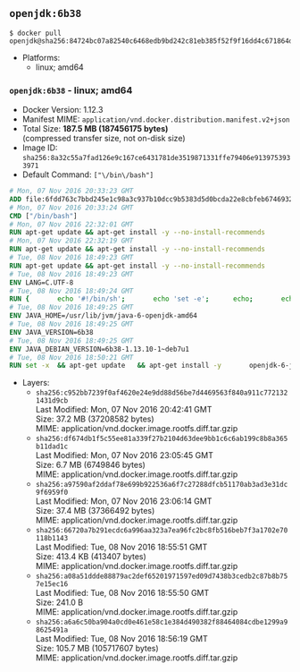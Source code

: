## `openjdk:6b38`

```console
$ docker pull openjdk@sha256:84724bc07a82540c6468edb9bd242c81eb385f52f9f16dd4c671864d0f798ba4
```

-	Platforms:
	-	linux; amd64

### `openjdk:6b38` - linux; amd64

-	Docker Version: 1.12.3
-	Manifest MIME: `application/vnd.docker.distribution.manifest.v2+json`
-	Total Size: **187.5 MB (187456175 bytes)**  
	(compressed transfer size, not on-disk size)
-	Image ID: `sha256:8a32c55a7fad126e9c167ce6431781de3519871331ffe79406e9139753933971`
-	Default Command: `["\/bin\/bash"]`

```dockerfile
# Mon, 07 Nov 2016 20:33:23 GMT
ADD file:6fdd763c7bbd245e1c98a3c937b10dcc9b5383d5d0bcda22e8cbfeb6746932da in / 
# Mon, 07 Nov 2016 20:33:24 GMT
CMD ["/bin/bash"]
# Mon, 07 Nov 2016 22:32:01 GMT
RUN apt-get update && apt-get install -y --no-install-recommends 		ca-certificates 		curl 		wget 	&& rm -rf /var/lib/apt/lists/*
# Mon, 07 Nov 2016 22:32:19 GMT
RUN apt-get update && apt-get install -y --no-install-recommends 		bzr 		git 		mercurial 		openssh-client 		subversion 				procps 	&& rm -rf /var/lib/apt/lists/*
# Tue, 08 Nov 2016 18:49:23 GMT
RUN apt-get update && apt-get install -y --no-install-recommends 		bzip2 		unzip 		xz-utils 	&& rm -rf /var/lib/apt/lists/*
# Tue, 08 Nov 2016 18:49:23 GMT
ENV LANG=C.UTF-8
# Tue, 08 Nov 2016 18:49:24 GMT
RUN { 		echo '#!/bin/sh'; 		echo 'set -e'; 		echo; 		echo 'dirname "$(dirname "$(readlink -f "$(which javac || which java)")")"'; 	} > /usr/local/bin/docker-java-home 	&& chmod +x /usr/local/bin/docker-java-home
# Tue, 08 Nov 2016 18:49:25 GMT
ENV JAVA_HOME=/usr/lib/jvm/java-6-openjdk-amd64
# Tue, 08 Nov 2016 18:49:25 GMT
ENV JAVA_VERSION=6b38
# Tue, 08 Nov 2016 18:49:25 GMT
ENV JAVA_DEBIAN_VERSION=6b38-1.13.10-1~deb7u1
# Tue, 08 Nov 2016 18:50:21 GMT
RUN set -x 	&& apt-get update 	&& apt-get install -y 		openjdk-6-jdk="$JAVA_DEBIAN_VERSION" 	&& rm -rf /var/lib/apt/lists/* 	&& [ "$JAVA_HOME" = "$(docker-java-home)" ]
```

-	Layers:
	-	`sha256:c952bb7239f0af4620e24e9dd88d56be7d4469563f840a911c7721321431d9cb`  
		Last Modified: Mon, 07 Nov 2016 20:42:41 GMT  
		Size: 37.2 MB (37208582 bytes)  
		MIME: application/vnd.docker.image.rootfs.diff.tar.gzip
	-	`sha256:df674db1f5c55ee81a339f27b2104d63dee9bb1c6c6ab199c8b8a365b11dad1c`  
		Last Modified: Mon, 07 Nov 2016 23:05:45 GMT  
		Size: 6.7 MB (6749846 bytes)  
		MIME: application/vnd.docker.image.rootfs.diff.tar.gzip
	-	`sha256:a97590af2ddaf78e699b922536a6f7c27288dfcb51170ab3ad3e31dc9f6959f0`  
		Last Modified: Mon, 07 Nov 2016 23:06:14 GMT  
		Size: 37.4 MB (37366492 bytes)  
		MIME: application/vnd.docker.image.rootfs.diff.tar.gzip
	-	`sha256:66720a7b291ecdc6a996aa323a7ea96fc2bc8fb516beb7f3a1702e70118b1143`  
		Last Modified: Tue, 08 Nov 2016 18:55:51 GMT  
		Size: 413.4 KB (413407 bytes)  
		MIME: application/vnd.docker.image.rootfs.diff.tar.gzip
	-	`sha256:a08a51ddde88879ac2def65201971597ed09d7438b3cedb2c87b8b757e15ec16`  
		Last Modified: Tue, 08 Nov 2016 18:55:50 GMT  
		Size: 241.0 B  
		MIME: application/vnd.docker.image.rootfs.diff.tar.gzip
	-	`sha256:a6a6c50ba904a0cd0e461e58c1e384d490382f88464084cdbe1299a98625491a`  
		Last Modified: Tue, 08 Nov 2016 18:56:19 GMT  
		Size: 105.7 MB (105717607 bytes)  
		MIME: application/vnd.docker.image.rootfs.diff.tar.gzip
